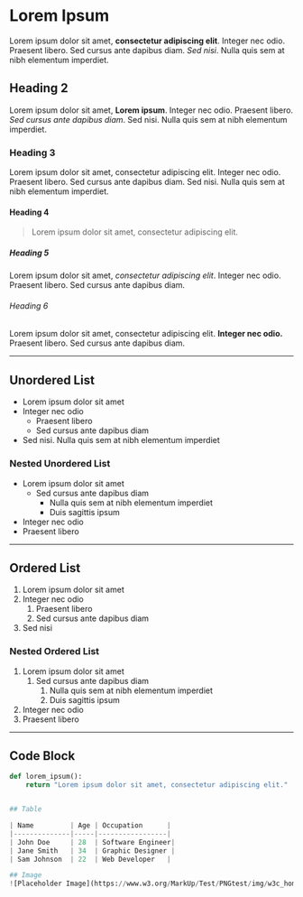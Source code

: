 # Lorem Ipsum

Lorem ipsum dolor sit amet, **consectetur adipiscing elit**. Integer nec odio. Praesent libero. Sed cursus ante dapibus diam. *Sed nisi*. Nulla quis sem at nibh elementum imperdiet.

## Heading 2

Lorem ipsum dolor sit amet, **Lorem ipsum**. Integer nec odio. Praesent libero. *Sed cursus ante dapibus diam*. Sed nisi. Nulla quis sem at nibh elementum imperdiet.

### Heading 3

Lorem ipsum dolor sit amet, consectetur adipiscing elit. Integer nec odio. Praesent libero. Sed cursus ante dapibus diam. Sed nisi. Nulla quis sem at nibh elementum imperdiet.

#### Heading 4

> Lorem ipsum dolor sit amet, consectetur adipiscing elit.

##### Heading 5

Lorem ipsum dolor sit amet, *consectetur adipiscing elit*. Integer nec odio. Praesent libero. Sed cursus ante dapibus diam.

###### Heading 6

Lorem ipsum dolor sit amet, consectetur adipiscing elit. **Integer nec odio.** Praesent libero. Sed cursus ante dapibus diam.

---

## Unordered List

- Lorem ipsum dolor sit amet
- Integer nec odio
  - Praesent libero
  - Sed cursus ante dapibus diam
- Sed nisi. Nulla quis sem at nibh elementum imperdiet

### Nested Unordered List

- Lorem ipsum dolor sit amet
  - Sed cursus ante dapibus diam
    - Nulla quis sem at nibh elementum imperdiet
    - Duis sagittis ipsum
- Integer nec odio
- Praesent libero

---

## Ordered List

1. Lorem ipsum dolor sit amet
2. Integer nec odio
   1. Praesent libero
   2. Sed cursus ante dapibus diam
3. Sed nisi

### Nested Ordered List

1. Lorem ipsum dolor sit amet
   1. Sed cursus ante dapibus diam
      1. Nulla quis sem at nibh elementum imperdiet
      2. Duis sagittis ipsum
2. Integer nec odio
3. Praesent libero

---

## Code Block

```python
def lorem_ipsum():
    return "Lorem ipsum dolor sit amet, consectetur adipiscing elit."


## Table

| Name         | Age | Occupation      |
|--------------|-----|-----------------|
| John Doe     | 28  | Software Engineer|
| Jane Smith   | 34  | Graphic Designer |
| Sam Johnson  | 22  | Web Developer   |

## Image
![Placeholder Image](https://www.w3.org/MarkUp/Test/PNGtest/img/w3c_home.png)